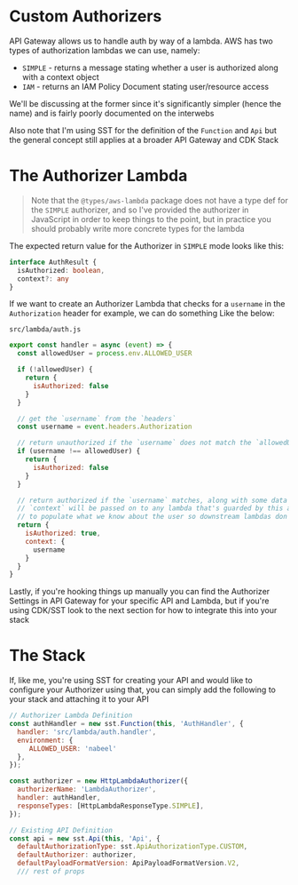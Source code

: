 # Custom Authorizers

API Gateway allows us to handle auth by way of a lambda. AWS has two types of authorization lambdas we can use, namely:

- `SIMPLE` - returns a message stating whether a user is authorized along with a context object
- `IAM` - returns an IAM Policy Document stating user/resource access

We'll be discussing at the former since it's significantly simpler (hence the name) and is fairly poorly documented on the interwebs

Also note that I'm using SST for the definition of the `Function` and `Api` but the general concept still applies at a broader API Gateway and CDK Stack

# The Authorizer Lambda

> Note that the `@types/aws-lambda` package does not have a type def for the `SIMPLE` authorizer, and so I've provided the authorizer in JavaScript in order to keep things to the point, but in practice you should probably write more concrete types for the lambda

The expected return value for the Authorizer in `SIMPLE` mode looks like this:

```ts
interface AuthResult {
  isAuthorized: boolean,
  context?: any
}
```

If we want to create an Authorizer Lambda that checks for a `username` in the `Authorization` header for example, we can do something Like the below:

`src/lambda/auth.js`

```js
export const handler = async (event) => {
  const allowedUser = process.env.ALLOWED_USER

  if (!allowedUser) {
    return {
      isAuthorized: false
    }
  }

  // get the `username` from the `headers`
  const username = event.headers.Authorization

  // return unauthorized if the `username` does not match the `allowedUser`
  if (username !== allowedUser) {
    return {
      isAuthorized: false
    }
  }

  // return authorized if the `username` matches, along with some data in the `context`. the
  // `context` will be passed on to any lambda that's guarded by this authorizer so it's a good way
  // to populate what we know about the user so downstream lambdas don't need to check this manually
  return {
    isAuthorized: true,
    context: {
      username
    }
  }
}
```

Lastly, if you're hooking things up manually you can find the Authorizer Settings in API Gateway for your specific API and Lambda, but if you're using CDK/SST look to the next section for how to integrate this into your stack

# The Stack

If, like me, you're using SST for creating your API and would like to configure your Authorizer using that, you can simply add the following to your stack and attaching it to your API

```js
// Authorizer Lambda Definition
const authHandler = new sst.Function(this, 'AuthHandler', {
  handler: 'src/lambda/auth.handler',
  environment: {
     ALLOWED_USER: 'nabeel'
  },
});

const authorizer = new HttpLambdaAuthorizer({
  authorizerName: 'LambdaAuthorizer',
  handler: authHandler,
  responseTypes: [HttpLambdaResponseType.SIMPLE],
});

// Existing API Definition
const api = new sst.Api(this, 'Api', {
  defaultAuthorizationType: sst.ApiAuthorizationType.CUSTOM,
  defaultAuthorizer: authorizer,
  defaultPayloadFormatVersion: ApiPayloadFormatVersion.V2,
  /// rest of props
```

